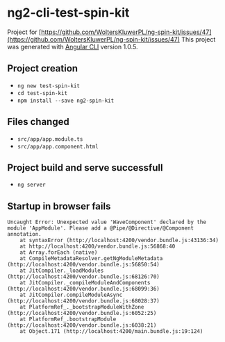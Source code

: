 # ng2-cli-test-spin-kit

Project for [https://github.com/WoltersKluwerPL/ng-spin-kit/issues/47](https://github.com/WoltersKluwerPL/ng-spin-kit/issues/47)
This project was generated with [Angular CLI](https://github.com/angular/angular-cli) version 1.0.5.

## Project creation

* `ng new test-spin-kit`
* `cd test-spin-kit`
* `npm install --save ng2-spin-kit`

## Files changed

* `src/app/app.module.ts`
* `src/app/app.component.html`

## Project build and serve successfull

* `ng server`

## Startup in browser fails
```
Uncaught Error: Unexpected value 'WaveComponent' declared by the module 'AppModule'. Please add a @Pipe/@Directive/@Component annotation.
    at syntaxError (http://localhost:4200/vendor.bundle.js:43136:34)
    at http://localhost:4200/vendor.bundle.js:56868:40
    at Array.forEach (native)
    at CompileMetadataResolver.getNgModuleMetadata (http://localhost:4200/vendor.bundle.js:56850:54)
    at JitCompiler._loadModules (http://localhost:4200/vendor.bundle.js:68126:70)
    at JitCompiler._compileModuleAndComponents (http://localhost:4200/vendor.bundle.js:68099:36)
    at JitCompiler.compileModuleAsync (http://localhost:4200/vendor.bundle.js:68028:37)
    at PlatformRef_._bootstrapModuleWithZone (http://localhost:4200/vendor.bundle.js:6052:25)
    at PlatformRef_.bootstrapModule (http://localhost:4200/vendor.bundle.js:6038:21)
    at Object.171 (http://localhost:4200/main.bundle.js:19:124)
```

